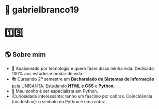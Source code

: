 # 🐍 gabrielbranco19
# 1️⃣9️⃣

## 🌎 Sobre mim
- 👤 Apaixonado por tecnologia e quero fazer disso minha vida. Dedicado 100% aos estudos e mudar de vida.
- 📚 Cursando 2º semestre em **Bacharelado de Sistemas de Informação** pela UNISANTA; Estudando **HTML e CSS** e **Python**;
- 🎯 Meu sonho é ser especialista em Python.
- ❕Curiosidade interessante: tenho um fascínio por cobras. Coincidência (ou destino): o símbolo do Python é uma cobra.
